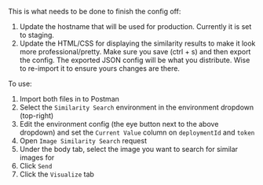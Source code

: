 This is what needs to be done to finish the config off:

1. Update the hostname that will be used for production. Currently it is set to staging.
2. Update the HTML/CSS for displaying the similarity results to make it look more professional/pretty. Make sure you save (ctrl + s) and then export the config. The exported JSON config will be what you distribute. Wise to re-import it to ensure yours changes are there.

To use:
1. Import both files in to Postman
2. Select the `Similarity Search` environment in the environment dropdown (top-right)
3. Edit the environment config (the eye button next to the above dropdown) and set the `Current Value` column on `deploymentId` and `token`
4. Open `Image Similarity Search` request
5. Under the body tab, select the image you want to search for similar images for
6. Click `Send`
7. Click the `Visualize` tab
